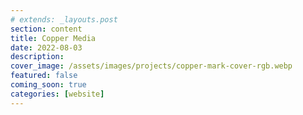 ```yaml
---
# extends: _layouts.post
section: content
title: Copper Media
date: 2022-08-03
description: 
cover_image: /assets/images/projects/copper-mark-cover-rgb.webp
featured: false
coming_soon: true
categories: [website]
---
```

